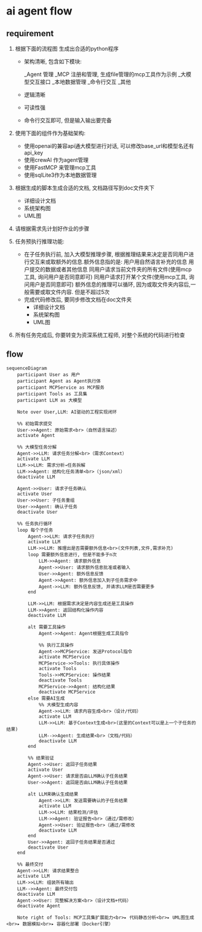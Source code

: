 # ai agent flow

## requirement

1. 根据下面的流程图 生成出合适的python程序
    * 架构清晰, 包含如下模块:

        _Agent 管理
        _MCP 注册和管理, 生成file管理的mcp工具作为示例
        _大模型交互接口
        _本地数据管理
        _命令行交互
        _其他

    * 逻辑清晰
    * 可读性强
    * 命令行交互即可, 但是输入输出要完备

2. 使用下面的组件作为基础架构:

    * 使用openai的兼容api通大模型进行对话, 可以修改base_url和模型名还有api_key
    * 使用crewAI 作为agent管理
    * 使用FastMCP 来管理mcp工具
    * 使用sqlLite3作为本地数据管理

3. 根据生成的脚本生成合适的文档, 文档路径写到doc文件夹下
    * 详细设计文档
    * 系统架构图
    * UML图

4. 请根据需求先计划好作业的步骤

5. 任务预执行推理功能:
    * 在子任务执行前, 加入大模型推理步骤, 根据推理结果来决定是否同用户进行交互来或取额外的信息.额外信息指的是:
        用户用自然语言补充的信息
        用户提交的数据或者其他信息
        同用户请求当前文件夹的所有文件(使用mcp工具, 询问用户是否同意即可)
        同用户请求打开某个文件(使用mcp工具, 询问用户是否同意即可)
        额外信息的推理可以循环, 因为或取文件夹内容后,一般需要或取文件内容. 但是不超过5次
    * 完成代码修改后, 要同步修改文档在doc文件夹
        * 详细设计文档
        * 系统架构图
        * UML图

6. 所有任务完成后, 你要转变为资深系统工程师, 对整个系统的代码进行检查

## flow

```mermaid
sequenceDiagram
    participant User as 用户
    participant Agent as Agent执行体
    participant MCPService as MCP服务
    participant Tools as 工具集
    participant LLM as 大模型

    Note over User,LLM: AI驱动的工程实现闭环

    %% 初始需求提交
    User->>Agent: 原始需求<br>（自然语言描述）
    activate Agent

    %% 大模型任务分解
    Agent->>LLM: 请求任务分解<br>（需求Context）
    activate LLM
    LLM->>LLM: 需求分析→任务拆解
    LLM->>Agent: 结构化任务清单<br>（json/xml）
    deactivate LLM

    Agent->>User: 请求子任务确认
    activate User
    User->>User: 子任务重组
    User->>Agent: 确认子任务
    deactivate User

    %% 任务执行循环
    loop 每个子任务
        Agent->>LLM: 请求子任务执行
        activate LLM
        LLM->>LLM: 推理出是否需要额外信息<br>(文件列表,文件,需求补充)
        loop 需要额外信息进行, 但是不能多于n次
            LLM->>Agent: 请求额外信息
            Agent->>User: 请求额外信息批准或者输入
            User->>Agent: 额外信息反馈
            Agent->>Agent: 额外信息加入到子任务需求中
            Agent->>LLM: 额外信息反馈, 并请求LLM是否需要更多
        end
        
        LLM->>LLM: 根据需求决定是内容生成还是工具操作
        LLM->>Agent: 返回结构化操作内容
        deactivate LLM

        alt 需要工具操作
            Agent->>Agent: Agent根据生成工具指令

            %% 执行工具操作
            Agent->>MCPService: 发送Protocol指令
            activate MCPService
            MCPService->>Tools: 执行具体操作
            activate Tools
            Tools->>MCPService: 操作结果
            deactivate Tools
            MCPService->>Agent: 结构化结果
            deactivate MCPService
        else 需要AI生成
            %% 大模型生成内容
            Agent->>LLM: 请求内容生成<br>（设计/代码）
            activate LLM
            LLM->>LLM: 基于Context生成<br>(这里的Context可以是上一个子任务的结果)
            LLM-->>Agent: 生成结果<br>（文档/代码）
            deactivate LLM
        end

        %% 结果验证
        Agent->>User: 返回子任务结果
        activate User
        Agent->>User: 请求是否由LLM确认子任务结果
        User->>Agent: 返回是否由LLM确认子任务结果
 
        alt LLM来确认生成结果
            Agent->>LLM: 发送需要确认的子任务结果
            activate LLM
            LLM->>LLM: 结果检测/评估
            LLM->>Agent: 验证报告<br>（通过/需修改）
            Agent->>User: 验证报告<br>（通过/需修改
            deactivate LLM
        end
        User->>Agent: 返回子任务结果是否通过
        deactivate User
    end

    %% 最终交付
    Agent->>LLM: 请求结果整合
    activate LLM
    LLM->>LLM: 组装所有输出
    LLM-->>Agent: 最终交付包
    deactivate LLM
    Agent->>User: 完整解决方案<br>（设计文档+代码）
    deactivate Agent

    Note right of Tools: MCP工具集扩展能力<br>▸ 代码静态分析<br>▸ UML图生成<br>▸ 数据模拟<br>▸ 容器化部署（Docker引擎）
```